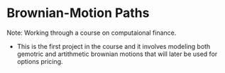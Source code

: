 # Brownian-Motion Paths

Note: Working through a course on computaional finance.
- This is the first project in the course and it involves modeling both gemotric and artithmetic brownian motions that will later be used for options pricing.
